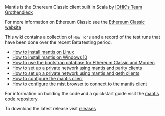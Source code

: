 Mantis is the Ethereum Classic client built in Scala by [IOHK's Team Grothendieck](https://iohk.io/projects/ethereum-classic/#team)

For more information on Ethereum Classic see the [Ethereum Classic website](https://ethereumclassic.github.io/)

This wiki contains a collection of `How To's` and a record of the test runs that have been done over the recent  Beta testing period.  

- [How to install mantis on Linux](Install-Client-on-Linux-Optionally-Using-Bootstrap-Chain-Database)
- [How to install mantis on Windows 10](Install-Client-on-Windows10)
- [How to use the bootstrap database for Ethereum Classic and Morden](Bootstrap-Database-Download-Links)
- [How to set up a private network using mantis and parity clients](Example-configuration-for-private-network)
- [How to set up a private network using mantis and geth clients](Create-private-network-using-geth-and-etc-clients)
- [How to configure the mantis client](general_configuration)
- [How to configure the mist browser to connect to the mantis client]()


For information on building the code and a quickstart guide visit the [mantis code repository](https://github.com/input-output-hk/etc-client)

To download the latest release visit [releases](https://github.com/input-output-hk/etc-client/releases)